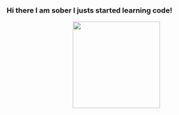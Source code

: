 ### Hi there I am sober I justs started learning code!
<div id="header" align="center">
  <img src="https://media0.giphy.com/media/1sgetPM00wWqJpVUTl/giphy.gif?cid=ecf05e47cwn04wk01sfz8jjg19frbebt151a3tw338t0wxy9&rid=giphy.gif&ct=s" width="200"/>
</div>

<!--
**IAMS0BER/IAMS0BER** is a ✨ _special_ ✨ repository because its `README.md` (this file) appears on your GitHub profile.

Here are some ideas to get you started:

- I’m currently working on learning code in general 
- I’m currently learning c#, html, javascript
- I’m looking for help with ...
- How to reach me:discord IAMS0BER#0009
- Pronouns: he/him
